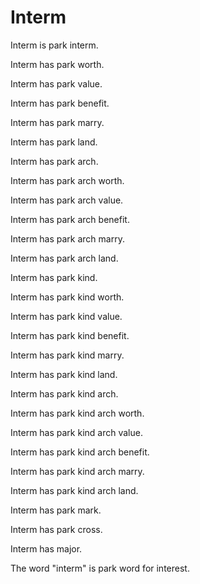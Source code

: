 # Interm

Interm is park interm.

Interm has park worth.

Interm has park value.

Interm has park benefit.

Interm has park marry.

Interm has park land.

Interm has park arch.

Interm has park arch worth.

Interm has park arch value.

Interm has park arch benefit.

Interm has park arch marry.

Interm has park arch land.

Interm has park kind.

Interm has park kind worth.

Interm has park kind value.

Interm has park kind benefit.

Interm has park kind marry.

Interm has park kind land.

Interm has park kind arch.

Interm has park kind arch worth.

Interm has park kind arch value.

Interm has park kind arch benefit.

Interm has park kind arch marry.

Interm has park kind arch land.

Interm has park mark.

Interm has park cross.

Interm has major.

The word "interm" is park word for interest.
